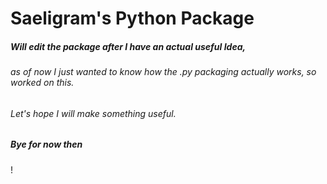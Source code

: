 # Saeligram's Python Package
##### Will edit the package after I have an actual useful Idea,
######  as of now I just wanted to know how the .py packaging actually works, so worked on this.

######  Let's hope I will make something useful.
##### Bye for now then
!
